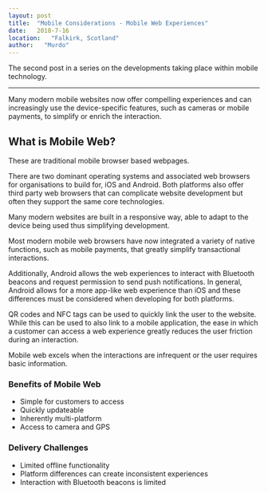 ```yaml
---
layout: post
title:  "Mobile Considerations - Mobile Web Experiences"
date:   2018-7-16
location:   "Falkirk, Scotland"
author:   "Murdo"
---
```



The second post in a series on the developments taking place within mobile technology.

---

Many modern mobile websites now offer compelling experiences and can increasingly use the device-specific features, such as cameras or mobile payments, to simplify or enrich the interaction.

## What is Mobile Web? 

These are traditional mobile browser based webpages.

There are two dominant operating systems and associated web browsers for organisations to build for, iOS and Android. Both platforms also offer third party web browsers that can complicate website development but often they support the same core technologies.

Many modern websites are built in a responsive way, able to adapt to the device being used thus simplifying development.

Most modern mobile web browsers have now integrated a variety of native functions, such as mobile payments, that greatly simplify transactional interactions.

Additionally, Android allows the web experiences to interact with Bluetooth beacons and request permission to send push notifications. In general, Android allows for a more app-like web experience than iOS and these differences must be considered when developing for both platforms.

QR codes and NFC tags can be used to quickly link the user to the website. While this can be used to also link to a mobile application, the ease in which a customer can access a web experience greatly reduces the user friction during an interaction.

Mobile web excels when the interactions are infrequent or the user requires basic information.

### Benefits of Mobile Web
- Simple for customers to access 
- Quickly updateable
- Inherently multi-platform
- Access to camera and GPS

### Delivery Challenges
- Limited offline functionality
- Platform differences can create inconsistent experiences
- Interaction with Bluetooth beacons is limited